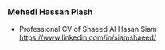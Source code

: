 ### Mehedi Hassan Piash
-  Professional CV of Shaeed Al Hasan Siam
https://www.linkedin.com/in/siamshaeed/

